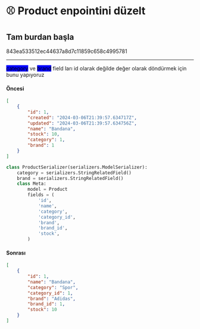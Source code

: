 # ⚾ Product enpointini düzelt

## Tam burdan başla

843ea533512ec44637a8d7c11859c658c4995781

***

<mark style="background-color:blue;">category</mark> ve <mark style="background-color:blue;">brand</mark> field ları id olarak değilde değer olarak döndürmek için bunu yapıyoruz

#### Öncesi

```json
[
    {
        "id": 1,
        "created": "2024-03-06T21:39:57.634717Z",
        "updated": "2024-03-06T21:39:57.634756Z",
        "name": "Bandana",
        "stock": 10,
        "category": 1,
        "brand": 1
    }
]
```

```python
class ProductSerializer(serializers.ModelSerializer):
    category = serializers.StringRelatedField()
    brand = serializers.StringRelatedField()
    class Meta:
        model = Product
        fields = (
            'id',
            'name',
            'category',
            'category_id',
            'brand',
            'brand_id',
            'stock',
        )
```

#### Sonrası

```json
[
    {
        "id": 1,
        "name": "Bandana",
        "category": "Spor",
        "category_id": 1,
        "brand": "Adidas",
        "brand_id": 1,
        "stock": 10
    }
]
```

